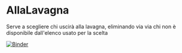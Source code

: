 # AllaLavagna
Serve a scegliere chi uscirà alla lavagna, eliminando via via chi non è disponibile dall'elenco usato per la scelta


[![Binder](https://mybinder.org/badge_logo.svg)](
  https://mybinder.org/v2/gh/mttstng/AllaLavagna/HEAD?labpath=AllaLavagna.ipynb
)

